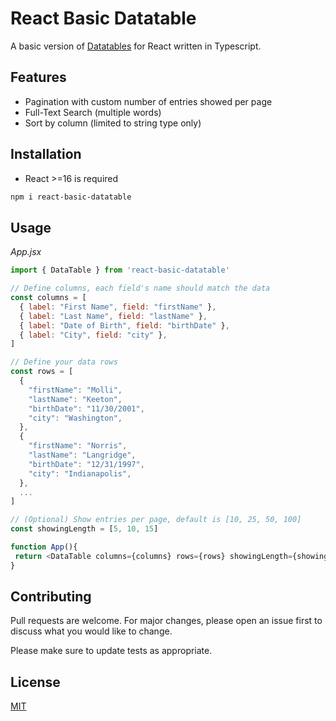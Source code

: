 # React Basic Datatable

A basic version of [Datatables](datatables.net) for React written in Typescript.

## Features

- Pagination with custom number of entries showed per page
- Full-Text Search (multiple words)
- Sort by column (limited to string type only)

## Installation

- React >=16 is required

```bash
npm i react-basic-datatable
```

## Usage

_App.jsx_

```javascript
import { DataTable } from 'react-basic-datatable'

// Define columns, each field's name should match the data
const columns = [
  { label: "First Name", field: "firstName" },
  { label: "Last Name", field: "lastName" },
  { label: "Date of Birth", field: "birthDate" },
  { label: "City", field: "city" },
]

// Define your data rows
const rows = [
  {
    "firstName": "Molli",
    "lastName": "Keeton",
    "birthDate": "11/30/2001",
    "city": "Washington",
  },
  {
    "firstName": "Norris",
    "lastName": "Langridge",
    "birthDate": "12/31/1997",
    "city": "Indianapolis",
  },
  ...
]

// (Optional) Show entries per page, default is [10, 25, 50, 100]
const showingLength = [5, 10, 15]

function App(){
 return <DataTable columns={columns} rows={rows} showingLength={showingLength}/>
}

```

## Contributing

Pull requests are welcome. For major changes, please open an issue first to discuss what you would like to change.

Please make sure to update tests as appropriate.

## License

[MIT](https://choosealicense.com/licenses/mit/)
